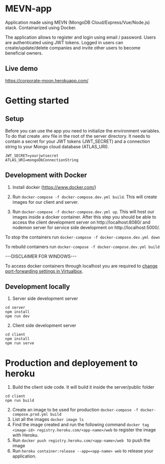 # MEVN-app
Application made using MEVN (MongoDB Cloud/Express/Vue/Node.js) stack. Containarized using Docker. 

The application allows to register and login using email / password. Users are authenticated using JWT tokens. Logged in users can create/update/delete companies and invite other users to become beneficial owners.

## Live demo 
https://corporate-moon.herokuapp.com/


# Getting started
## Setup
Before you can use the app you need to initialize the environment variables. To do that create .env file in the root of the server directory. It needs to contain a secret for your JWT tokens (JWT_SECRET) and a connection string to your Mongo cloud database (ATLAS_URI).
```
JWT_SECRET=yourjwtsecret
ATLAS_URI=mongoDbConnectionString
```

## Development with Docker
1. Install docker (https://www.docker.com/)

2. Run ```docker-compose -f docker-compose.dev.yml build```. This will create images for our client and server.

3. Run ```docker-compose -f docker-compose.dev.yml up```. This will host our images inside a docker container. After this step you should be able to access the client development server on http://localhost:8080/ and nodemon server for service side development on http://localhost:5000/.

To stop the containers run ```docker-compose -f docker-compose.dev.yml down```

To rebuild containers run ```docker-compose -f docker-compose.dev.yml build```

---DISCLAIMER FOR WINDOWS---

To access docker containers through localhost you are required to [change port-forwarding settings in Virtualbox](https://www.jhipster.tech/tips/020_tip_using_docker_containers_as_localhost_on_mac_and_windows.html).

## Development locally
1. Server side development server
```
cd server
npm install
npm run dev
```

2. Client side development server
```
cd client
npm install
npm run serve
```

# Production and deployement to heroku
1. Build the client side code. It will build it inside the server/public folder
```
cd client
npm run build
```
2. Create an image to be used for production ```docker-compose -f docker-compose.prod.yml build```
3. List all the images ```docker image ls```
4. Find the image created and run the following command ```docker tag <image-id> registry.heroku.com/<app-name>/web``` to register the image with Heroku.
4. Run ```docker push registry.heroku.com/<app-name>/web ``` to push the image
5. Run ```heroku container:release --app=<app-name> web``` to release your application.
